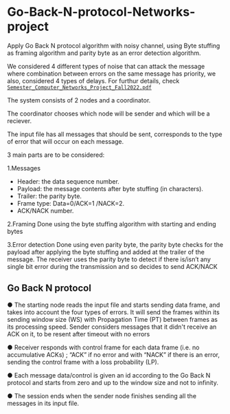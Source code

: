 # Go-Back-N-protocol-Networks-project
Apply Go Back N protocol algorithm with noisy channel, using Byte stuffing as framing algorithm and parity byte as an error detection algorithm.

We considered 4 different types of noise that can attack the message where combination between errors on the same message has priority, we also, considered 4 types of delays. For furthur details, check [`Semester_Computer_Networks_Project_Fall2022.pdf`](Semester_Computer_Networks_Project_Fall2022.pdf)

The system consists of 2 nodes and a coordinator. 

The coordinator chooses which node will be sender and which will be a reciever.

The input file has all messages that should be sent, corresponds to the type of error that will occur on each message.

3 main parts are to be considered:

1.Messages
* Header: the data sequence number.
* Payload: the message contents after byte stuffing (in characters).
* Trailer: the parity byte. 
* Frame type: Data=0/ACK=1 /NACK=2.
* ACK/NACK number.

2.Framing
Done using the byte stuffing algorithm with starting and ending bytes

3.Error detection
Done using even parity byte, the parity byte checks for the payload after applying the byte stuffing and added at the trailer of the message. The receiver uses the parity byte to detect if there is/isn’t any single bit error during the 
transmission and so decides to send ACK/NACK

## Go Back N protocol

● The starting node reads the input file and starts sending data frame, and takes into account the four types of errors. It will send the frames within its sending window size (WS) with Propagation Time (PT) between frames as its processing speed. Sender considers messages that it didn't receive an ACK on it, to be resent after timeout with no errors

● Receiver responds with control frame for each data frame (i.e. no accumulative ACKs) ; “ACK” if no error and with “NACK” if there is an error, sending the control frame with a loss probability (LP).

● Each message data/control is given an id according to the Go Back N protocol and starts from zero and up to the window size and not to infinity.

● The session ends when the sender node finishes sending all the messages in its input file.
